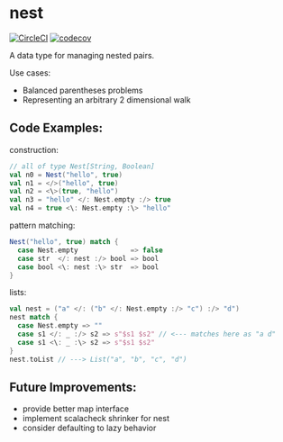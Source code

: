 # nest
[![CircleCI](https://circleci.com/gh/nathaniel-may/nest/tree/master.svg?style=svg)](https://circleci.com/gh/nathaniel-may/nest/tree/master)
[![codecov](https://codecov.io/gh/nathaniel-may/Nest/branch/master/graph/badge.svg)](https://codecov.io/gh/nathaniel-may/Nest)

A data type for managing nested pairs.  
  
Use cases:  
  - Balanced parentheses problems
  - Representing an arbitrary 2 dimensional walk

## Code Examples:
construction:
```scala
// all of type Nest[String, Boolean]
val n0 = Nest("hello", true)
val n1 = </>("hello", true)
val n2 = <\>(true, "hello")
val n3 = "hello" </: Nest.empty :/> true
val n4 = true <\: Nest.empty :\> "hello"
```

pattern matching:
```scala
Nest("hello", true) match {
  case Nest.empty             => false
  case str  </: nest :/> bool => bool
  case bool <\: nest :\> str  => bool
}
```

lists:
```scala
val nest = ("a" </: ("b" </: Nest.empty :/> "c") :/> "d")
nest match {
  case Nest.empty => ""
  case s1 </: _ :/> s2 => s"$s1 $s2" // <--- matches here as "a d"
  case s1 <\: _ :\> s2 => s"$s1 $s2"
}
nest.toList // ---> List("a", "b", "c", "d")
```

## Future Improvements:
  - provide better map interface
  - implement scalacheck shrinker for nest
  - consider defaulting to lazy behavior
